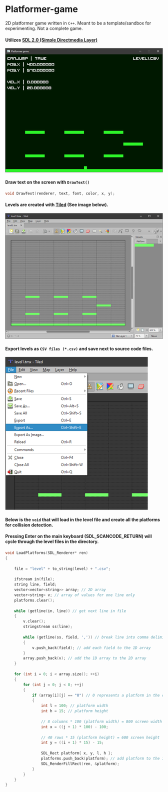 # Platformer-game
2D platformer game written in `C++`. Meant to be a template/sandbox for experimenting. Not a complete game.

#### Utilizes [SDL 2.0 (Simple Directmedia Layer)](https://www.libsdl.org/)

![Game](game.png?raw=true "Game")

#### Draw text on the screen with `DrawText()`

```cpp
void DrawText(renderer, text, font, color, x, y);
```


#### Levels are created with [Tiled](https://www.mapeditor.org/) (See image below).

![Level1](levels/level1.png?raw=true "Level1")

#### Export levels as `CSV files (*.csv)` and save next to source code files.

![Export](export.png?raw=true "Export")


#### Below is the `void` that will load in the level file and create all the platforms for collision detection. 
#### Pressing Enter on the main keyboard (SDL_SCANCODE_RETURN) will cycle through the level files in the directory.
```cpp    
void LoadPlatforms(SDL_Renderer* ren)
{
    
    file = "level" + to_string(level) + ".csv";

    ifstream in(file);
    string line, field;
    vector<vector<string>> array; // 2D array
    vector<string> v; // array of values for one line only
    platforms.clear();

    while (getline(in, line)) // get next line in file
    {
        v.clear();
        stringstream ss(line);

        while (getline(ss, field, ',')) // break line into comma delimitted fields
        {
            v.push_back(field); // add each field to the 1D array
        }
        array.push_back(v); // add the 1D array to the 2D array
    }

    for (int i = 0; i < array.size(); ++i)
    {
        for (int j = 0; j < 8; ++j)
        {
            if (array[i][j] == "0") // 0 represents a platform in the csv file
            {
                int l = 100; // platform width
                int h = 15; // platform height

                // 8 columns * 100 (platform width) = 800 screen width
                int x = ((j + 1) * 100) - 100; 

                // 40 rows * 15 (platform height) = 600 screen height
                int y = ((i + 1) * 15) - 15;
                
                SDL_Rect platform{ x, y, l, h };
                platforms.push_back(platform); // add platform to the 1D array for collision testing
                SDL_RenderFillRect(ren, &platform);
            }
        }
    }
}
```






